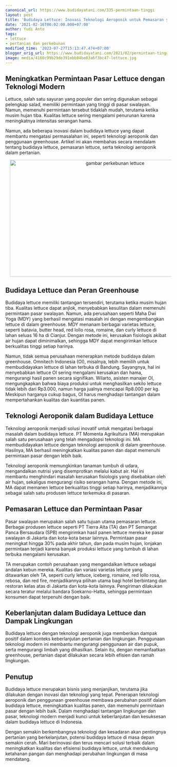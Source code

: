 ```yaml
---
canonical_url: https://www.budidayatani.com/335-permintaan-tinggi
layout: post
title: 'Budidaya Lettuce: Inovasi Teknologi Aeroponik untuk Pemasaran yang Lebih Baik'
date: '2021-02-16T00:02:00.000+07:00'
author: Yudi Anto
tags:
- lettuce
- pertanian dan perkebunan
modified_time: '2023-07-27T15:13:47.474+07:00'
blogger_orig_url: https://www.budidayatani.com/2021/02/permintaan-tinggi-lettuce-sulit-dicari.html
image: media/4160c99b29de391ebb84be03a6f3bc47-lettuce.jpg
---
```

<h2>Meningkatkan Permintaan Pasar Lettuce dengan Teknologi Modern</h2><p>Lettuce, salah satu sayuran yang populer dan sering digunakan sebagai pelengkap salad, memiliki permintaan yang tinggi di pasar swalayan. Namun, memenuhi permintaan tersebut tidaklah mudah, terutama ketika musim hujan tiba. Kualitas lettuce sering mengalami penurunan karena meningkatnya intensitas serangan hama.</p><p>Namun, ada beberapa inovasi dalam budidaya lettuce yang dapat membantu mengatasi permasalahan ini, seperti teknologi aeroponik dan penggunaan greenhouse. Artikel ini akan membahas secara mendalam tentang budidaya lettuce, pemasaran lettuce, serta teknologi aeroponik dalam pertanian.</p><div class="separator" style="clear: both; text-align: center;"><a href="https://blogger.googleusercontent.com/img/b/R29vZ2xl/AVvXsEhzFw1KSsXTPQgR2d6ufwdwzZlqkQUgmUKtQkf8CJoXqTFW_3ruk6P85nZPzFkzsQ12NWkI9AXS6uctpgIFwjauKpoBgRv4usJ0NddepEaQfUdmLN4dCr-tukaTh2A60F0ySaCv1UNZ9PWZeDL2f3SLxvtZZHQh_Vdo1oo-PgzJC-ZvKts2xqp39q0i8yQP/s2107/lettuce.jpg" imageanchor="1" style="margin-left: 1em; margin-right: 1em;"><img alt="gambar perkebunan lettuce" border="0" data-original-height="1200" data-original-width="2107" height="364" src="https://blogger.googleusercontent.com/img/b/R29vZ2xl/AVvXsEhzFw1KSsXTPQgR2d6ufwdwzZlqkQUgmUKtQkf8CJoXqTFW_3ruk6P85nZPzFkzsQ12NWkI9AXS6uctpgIFwjauKpoBgRv4usJ0NddepEaQfUdmLN4dCr-tukaTh2A60F0ySaCv1UNZ9PWZeDL2f3SLxvtZZHQh_Vdo1oo-PgzJC-ZvKts2xqp39q0i8yQP/w640-h364/lettuce.jpg" width="640" /></a></div><h2>Budidaya Lettuce dan Peran Greenhouse</h2><p>Budidaya lettuce memiliki tantangan tersendiri, terutama ketika musim hujan tiba. Kualitas lettuce dapat anjlok, menyebabkan kesulitan dalam memenuhi permintaan pasar swalayan. Namun, ada perusahaan seperti Maha Dwi Yoga (MDY) yang berhasil mengatasi masalah ini dengan mengembangkan lettuce di dalam greenhouse. MDY menanam berbagai varietas lettuce, seperti batavia, butter head, red lollo rosa, romaine, dan curly lettuce di lahan seluas 16 ha di Cianjur. Dengan metode ini, kerusakan fisiologis akibat air hujan dapat diminimalkan, sehingga MDY dapat mengirimkan lettuce berkualitas tinggi setiap harinya.</p><p>Namun, tidak semua perusahaan menerapkan metode budidaya dalam greenhouse. Omnitech Indonesia (OI), misalnya, lebih memilih untuk membudidayakan lettuce di lahan terbuka di Bandung. Sayangnya, hal ini menyebabkan lettuce OI sering mengalami kerusakan dan hama, mengurangi hasil panen secara signifikan. Wilarto, asisten manajer OI, mengungkapkan bahwa biaya produksi untuk menghasilkan sekilo lettuce tidak lebih dari Rp3.000, namun harga jualnya mencapai Rp8.000 per kg. Meskipun harganya cukup bagus, OI harus menghadapi tantangan dalam mempertahankan kualitas dan kuantitas panen.</p><h2>Teknologi Aeroponik dalam Budidaya Lettuce</h2><p>Teknologi aeroponik menjadi solusi inovatif untuk mengatasi berbagai masalah dalam budidaya lettuce. PT Momenta Agrikultura (MA) merupakan salah satu perusahaan yang telah mengadopsi teknologi ini. MA membudidayakan lettuce dengan teknologi aeroponik di dalam greenhouse. Hasilnya, MA berhasil meningkatkan kualitas panen dan dapat memenuhi permintaan pasar dengan lebih baik.</p><p>Teknologi aeroponik memungkinkan tanaman tumbuh di udara, mengandalkan nutrisi yang disemprotkan melalui kabut air. Hal ini membantu menghindari masalah kerusakan fisiologis yang disebabkan oleh air hujan, sekaligus mengurangi risiko serangan hama. Dengan metode ini, MA dapat memanen lettuce berkualitas tinggi setiap harinya, menjadikannya sebagai salah satu produsen lettuce terkemuka di pasaran.</p><h2>Pemasaran Lettuce dan Permintaan Pasar</h2><p>Pasar swalayan merupakan salah satu tujuan utama pemasaran lettuce. Berbagai produsen lettuce seperti PT Tierra Alta (TA) dan PT Semangat Panca Bersaudara (SPB) mengirimkan hasil panen lettuce mereka ke pasar swalayan di Jakarta dan kota-kota besar lainnya. Permintaan pasar meningkat hingga 30% pada akhir tahun, dan pada musim hujan, lonjakan permintaan terjadi karena banyak produksi lettuce yang tumbuh di lahan terbuka mengalami kerusakan.</p><p>TA merupakan contoh perusahaan yang mengandalkan lettuce sebagai andalan kebun mereka. Kualitas dan variasi varietas lettuce yang ditawarkan oleh TA, seperti curly lettuce, iceberg, romaine, red lollo rosa, rebosa, dan red fire, menjadikannya pilihan utama bagi hotel berbintang dan restoran kelas atas di Jakarta dan kota-kota lainnya. Pengiriman dilakukan secara teratur melalui bandara Soekarno-Hatta, sehingga permintaan konsumen dapat terpenuhi dengan baik.</p><h2>Keberlanjutan dalam Budidaya Lettuce dan Dampak Lingkungan</h2><p>Budidaya lettuce dengan teknologi aeroponik juga memberikan dampak positif dalam konteks keberlanjutan pertanian dan lingkungan. Penggunaan teknologi modern ini membantu mengurangi penggunaan air dan pupuk, serta mengurangi limbah yang dihasilkan. Selain itu, dengan memanfaatkan greenhouse, pertanian dapat dilakukan secara lebih efisien dan ramah lingkungan.</p><h2>Penutup</h2><p>Budidaya lettuce merupakan bisnis yang menjanjikan, terutama jika dilakukan dengan inovasi dan teknologi yang tepat. Penerapan teknologi aeroponik dan penggunaan greenhouse membawa perubahan positif dalam budidaya lettuce, meningkatkan kualitas panen, dan memenuhi permintaan pasar dengan lebih baik. Dalam menghadapi tantangan lingkungan dan pasar, teknologi modern menjadi kunci untuk keberlanjutan dan kesuksesan dalam budidaya lettuce di Indonesia.</p><p>Dengan semakin berkembangnya teknologi dan kesadaran akan pentingnya pertanian yang berkelanjutan, potensi budidaya lettuce di masa depan semakin cerah. Mari berinovasi dan terus mencari solusi terbaik dalam meningkatkan kualitas dan efisiensi budidaya lettuce, untuk mendukung ketahanan pangan dan menghadapi perubahan lingkungan di masa mendatang.</p>